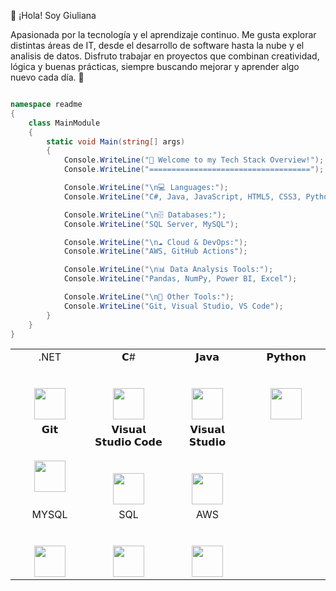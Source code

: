 👋 ¡Hola! Soy Giuliana

Apasionada por la tecnología y el aprendizaje continuo. Me gusta explorar distintas áreas de IT, desde el desarrollo de software hasta la nube y el analisis de datos. Disfruto trabajar en proyectos que combinan creatividad, lógica y buenas prácticas, siempre buscando mejorar y aprender algo nuevo cada día. 🚀

```csharp

namespace readme
{
    class MainModule
    {
        static void Main(string[] args)
        {
            Console.WriteLine("🚀 Welcome to my Tech Stack Overview!");
            Console.WriteLine("====================================");

            Console.WriteLine("\n💻 Languages:");
            Console.WriteLine("C#, Java, JavaScript, HTML5, CSS3, Python");

            Console.WriteLine("\n🗄️ Databases:");
            Console.WriteLine("SQL Server, MySQL");

            Console.WriteLine("\n☁️ Cloud & DevOps:");
            Console.WriteLine("AWS, GitHub Actions");

            Console.WriteLine("\n📊 Data Analysis Tools:");
            Console.WriteLine("Pandas, NumPy, Power BI, Excel");

            Console.WriteLine("\n🔧 Other Tools:");
            Console.WriteLine("Git, Visual Studio, VS Code");
        }
    }
}
```


<table>
  <tbody>
    <tr valign="top">
      <td width="25%" align="center">
        <span>.NET</span><br><br><br>
        <img height="50px" src="https://icongr.am/devicon/dot-net-original-wordmark.svg?size=128&color=currentColor">
      </td>
      <td width="25%" align="center">
        <span>𝗖#</span><br><br><br>
        <img height="50px" src="https://cdn.svgporn.com/logos/c-sharp.svg">
      </td>
      <td width="25%" align="center">
        <span>𝗝𝗮𝘃𝗮</span><br><br><br>
        <img height="50px" src="https://cdn.svgporn.com/logos/java.svg">
      </td>
      <td width="25%" align="center">
        <span>𝗣𝘆𝘁𝗵𝗼𝗻</span><br><br><br>
        <img height="50px" src="https://cdn.svgporn.com/logos/python.svg">
      </td>
    </tr>
    <tr valign="top">
      <td width="25%" align="center">
        <span>𝗚𝗶𝘁</span><br><br><br>
        <img height="50px" src="https://cdn.svgporn.com/logos/git-icon.svg">
      </td>
      <td width="25%" align="center">
        <span>𝗩𝗶𝘀𝘂𝗮𝗹 𝗦𝘁𝘂𝗱𝗶𝗼 𝗖𝗼𝗱𝗲</span><br><br><br>
        <img height="50px" src="https://cdn.svgporn.com/logos/visual-studio-code.svg">
      </td>
      <td width="25%" align="center">
        <span>𝗩𝗶𝘀𝘂𝗮𝗹 𝗦𝘁𝘂𝗱𝗶𝗼</span><br><br><br>
        <img height="50px" src="https://icongr.am/devicon/visualstudio-plain.svg?size=128&color=currentColor">
      </td>
    </tr>
    <tr valign="top">
      <td width="25%" align="center">
        <span>MYSQL</span><br><br><br>
        <img height="50px" src="https://cdn.jsdelivr.net/gh/devicons/devicon/icons/mysql/mysql-original.svg">
      </td>
      <td width="25%" align="center">
        <span>SQL</span><br><br><br>
        <img height="50px" src="https://techicons.dev/icons/microsoftsqlserver">
      </td>
      <td width="25%" align="center">
        <span>AWS</span><br><br><br>
        <img height="50px" src="https://icongr.am/devicon/amazonwebservices-plain-wordmark.svg?size=128&color=currentColor">
      </td>
    </tr>
  </tbody>
</table>
